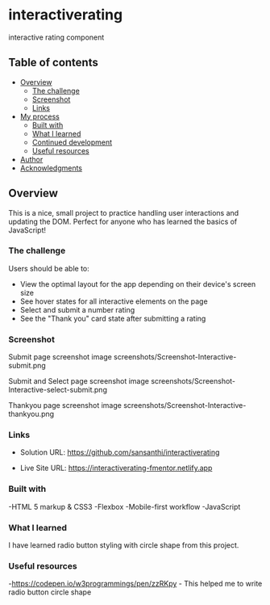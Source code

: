 # interactiverating
interactive rating component


## Table of contents

- [Overview](#overview)
  - [The challenge](#the-challenge)
  - [Screenshot](#screenshot)
  - [Links](#links)
- [My process](#my-process)
  - [Built with](#built-with)
  - [What I learned](#what-i-learned)
  - [Continued development](#continued-development)
  - [Useful resources](#useful-resources)
- [Author](#author)
- [Acknowledgments](#acknowledgments)

## Overview

This is a nice, small project to practice handling user interactions and updating the DOM. Perfect for anyone who has learned the basics of JavaScript!


### The challenge

Users should be able to:

- View the optimal layout for the app depending on their device's screen size
- See hover states for all interactive elements on the page
- Select and submit a number rating
- See the "Thank you" card state after submitting a rating


### Screenshot 

Submit page screenshot image
screenshots/Screenshot-Interactive-submit.png

Submit and Select page screenshot image
screenshots/Screenshot-Interactive-select-submit.png

Thankyou page screenshot image
screenshots/Screenshot-Interactive-thankyou.png

### Links

- Solution URL: https://github.com/sansanthi/interactiverating

- Live Site URL: https://interactiverating-fmentor.netlify.app


### Built with

-HTML 5 markup & CSS3
-Flexbox
-Mobile-first workflow
-JavaScript

### What I learned

I have learned radio button styling with circle shape from this project. 


### Useful resources

-https://codepen.io/w3programmings/pen/zzRKpy - This helped me to write radio button circle shape 




